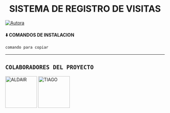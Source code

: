 <h1 align="center">SISTEMA DE REGISTRO DE VISITAS</h1>
<p>
<a href="https://tinyurl.com/2p9kb7yd"><img title="Autora" src="https://img.shields.io/badge/Autor-Cawna-orange?style=for-the-badge&logo=github"></a>
</p>

#### ⬇️ COMANDOS DE INSTALACION
> 
```bash
comando para copiar
``` 
----

## `COLABORADORES DEL PROYECTO` 
<a href="https://github.com/devald7"><img src="https://github.com/devald7.png" width="100" height="100" alt="ALDAIR"/></a>
<a href="https://github.com/Dev-Cawna"><img src="https://github.com/Dev-Cawna.png" width="100" height="100" alt="TIAGO"/></a>
